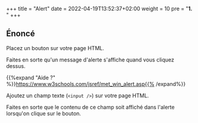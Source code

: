 +++
title = "Alert"
date =  2022-04-19T13:52:37+02:00
weight = 10
pre = "<b>1.</b> "
+++

## Énoncé

Placez un bouton sur votre page HTML.

Faites en sorte qu'un message d'alerte s'affiche quand vous cliquez dessus.

{{%expand "Aide ?" %}}https://www.w3schools.com/jsref/met_win_alert.asp{{% /expand%}}
 
Ajoutez un champ texte (`<input />`) sur votre page HTML.

Faites en sorte que le contenu de ce champ soit affiché dans l'alerte lorsqu'on clique sur le bouton.